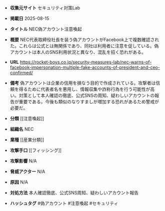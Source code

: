 - **収集元サイト**
セキュリティ対策Lab

- **掲載日**
2025-08-15

- **タイトル**
NEC偽アカウント注意喚起

- **概要**
NEC代表取締役社長を装う偽アカウントがFacebook上で複数確認された。これらは公式とは無関係であり、同社は利用者に注意を促している。偽アカウントは本人のSNS利用状況と異なり、混乱を招く恐れがある。

- **URL**
https://rocket-boys.co.jp/security-measures-lab/nec-warns-of-facebook-impersonation-multiple-fake-accounts-of-president-and-ceo-confirmed/

- **備考**
偽アカウントは企業の信用を損なう目的で作成されている。攻撃者は信頼を得るために代表者名を悪用し、情報収集や詐称行為を行う可能性が高い。対策として本人確認の徹底、公式SNSの周知、疑わしいアカウントの報告が重要である。今後も類似のなりすましが増加する恐れがあるため警戒が必要だ。

- **分類**
[[注意喚起]]

- **組織名**
NEC

- **業種**
[[産業分類]]

- **攻撃手口**
[[フィッシング]]

- **攻撃影響**
N/A

- **脅威アクター**
N/A

- **原因**
N/A

- **対処方法**
本人確認徹底、公式SNS周知、疑わしいアカウント報告

- **ハッシュタグ**
#偽アカウント #注意喚起 #セキュリティ
